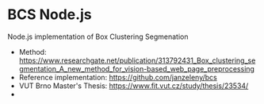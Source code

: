 # BCS Node.js
Node.js implementation of Box Clustering Segmenation

- Method: https://www.researchgate.net/publication/313792431_Box_clustering_segmentation_A_new_method_for_vision-based_web_page_preprocessing
- Reference implementation: https://github.com/janzeleny/bcs
- VUT Brno Master's Thesis: https://www.fit.vut.cz/study/thesis/23534/
- 
